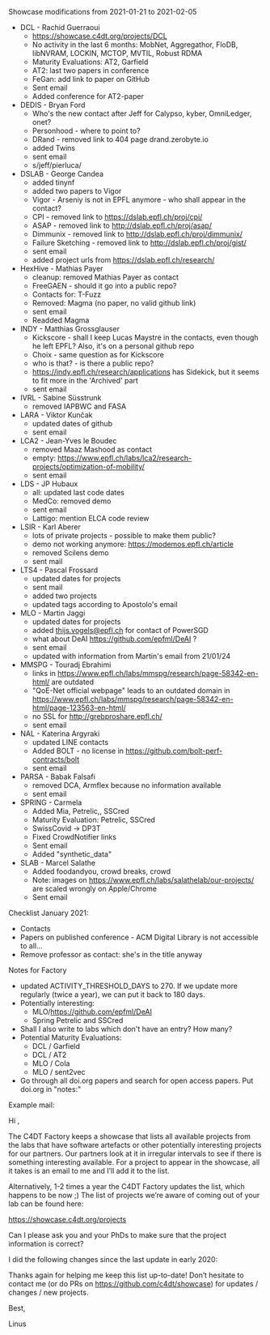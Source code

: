 Showcase modifications from 2021-01-21 to 2021-02-05

- DCL - Rachid Guerraoui
  - https://showcase.c4dt.org/projects/DCL
  - No activity in the last 6 months: MobNet, Aggregathor, FloDB, libNVRAM, LOCKIN, MCTOP, MVTIL, Robust RDMA
  - Maturity Evaluations: AT2, Garfield
  - AT2: last two papers in conference
  - FeGan: add link to paper on GitHub
  - Sent email
  - Added conference for AT2-paper
- DEDIS - Bryan Ford
  - Who's the new contact after Jeff for Calypso, kyber, OmniLedger, onet?
  - Personhood - where to point to?
  - DRand - removed link to 404 page drand.zerobyte.io
  - added Twins
  - sent email
  - s/jeff/pierluca/
- DSLAB - George Candea
  - added tinynf
  - added two papers to Vigor
  - Vigor - Arseniy is not in EPFL anymore - who shall appear in the contact?
  - CPI - removed link to https://dslab.epfl.ch/proj/cpi/
  - ASAP - removed link to http://dslab.epfl.ch/proj/asap/
  - Dimmunix - removed link to http://dslab.epfl.ch/proj/dimmunix/
  - Failure Sketching - removed link to http://dslab.epfl.ch/proj/gist/
  - sent email
  - added project urls from https://dslab.epfl.ch/research/
- HexHive - Mathias Payer
  - cleanup: removed Mathias Payer as contact
  - FreeGAEN - should it go into a public repo?
  - Contacts for: T-Fuzz
  - Removed: Magma (no paper, no valid github link)
  - sent email
  - Readded Magma
- INDY - Matthias Grossglauser
  - Kickscore - shall I keep Lucas Maystre in the contacts, even though he left EPFL? Also, it's on a personal github
    repo
  - Choix - same question as for Kickscore
  - who is that? - is there a public repo?
  - https://indy.epfl.ch/research/applications has Sidekick, but it seems to fit more in the 'Archived' part
  - sent email
- IVRL - Sabine Süsstrunk
  - removed IAPBWC and FASA
- LARA - Viktor Kunčak
  - updated dates of github
  - sent email
- LCA2 - Jean-Yves le Boudec
  - removed Maaz Mashood as contact
  - empty: https://www.epfl.ch/labs/lca2/research-projects/optimization-of-mobility/
  - sent email
- LDS - JP Hubaux
  - all: updated last code dates
  - MedCo: removed demo
  - sent email
  - Lattigo: mention ELCA code review
- LSIR - Karl Aberer
  - lots of private projects - possible to make them public?
  - demo not working anymore: https://modemos.epfl.ch/article
  - removed Scilens demo
  - sent mail
- LTS4 - Pascal Frossard
  - updated dates for projects
  - sent mail
  - added two projects
  - updated tags according to Apostolo's email
- MLO - Martin Jaggi
  - updated dates for projects
  - added thijs.vogels@epfl.ch for contact of PowerSGD
  - what about DeAI https://github.com/epfml/DeAI ?
  - sent email
  - updated with information from Martin's email from 21/01/24
- MMSPG - Touradj Ebrahimi
  - links in https://www.epfl.ch/labs/mmspg/research/page-58342-en-html/ are outdated
  - "QoE-Net official webpage" leads to an outdated domain in
    https://www.epfl.ch/labs/mmspg/research/page-58342-en-html/page-123563-en-html/
  - no SSL for http://grebproshare.epfl.ch/
  - sent email
- NAL - Katerina Argyraki
  - updated LINE contacts
  - Added BOLT - no license in https://github.com/bolt-perf-contracts/bolt
  - sent email
- PARSA - Babak Falsafi
  - removed DCA, Armflex because no information available
  - sent email
- SPRING - Carmela
  - Added Mia, Petrelic,, SSCred
  - Maturity Evaluation: Petrelic, SSCred
  - SwissCovid -> DP3T
  - Fixed CrowdNotifier links
  - Sent email
  - Added "synthetic_data"
- SLAB - Marcel Salathe
  - Added foodandyou, crowd breaks, crowd
  - Note: images on https://www.epfl.ch/labs/salathelab/our-projects/ are scaled wrongly on Apple/Chrome
  - Sent email

Checklist January 2021:

- Contacts
- Papers on published conference - ACM Digital Library is not accessible to all…
- Remove professor as contact: she's in the title anyway

Notes for Factory

- updated ACTIVITY_THRESHOLD_DAYS to 270. If we update more regularly (twice a year), we can put it back to 180 days.
- Potentially interesting:
  - MLO/https://github.com/epfml/DeAI
  - Spring Petrelic and SSCred
- Shall I also write to labs which don't have an entry? How many?
- Potential Maturity Evaluations:
  - DCL / Garfield
  - DCL / AT2
  - MLO / Cola
  - MLO / sent2vec
- Go through all doi.org papers and search for open access papers. Put doi.org in "notes:"

Example mail:

Hi ,

The C4DT Factory keeps a showcase that lists all available projects from the labs that have software artefacts or other potentially interesting projects for our partners.
Our partners look at it in irregular intervals to see if there is something interesting available. For a project to appear in the showcase, all it takes is an email to me and I’ll add it to the list.

Alternatively, 1-2 times a year the C4DT Factory updates the list, which happens to be now ;) The list of projects we’re aware of coming out of your lab can be found here:

https://showcase.c4dt.org/projects

Can I please ask you and your PhDs to make sure that the project information is correct?

I did the following changes since the last update in early 2020:

Thanks again for helping me keep this list up-to-date! Don’t hesitate to contact me (or do PRs on https://github.com/c4dt/showcase) for updates / changes / new projects.

Best,

Linus
